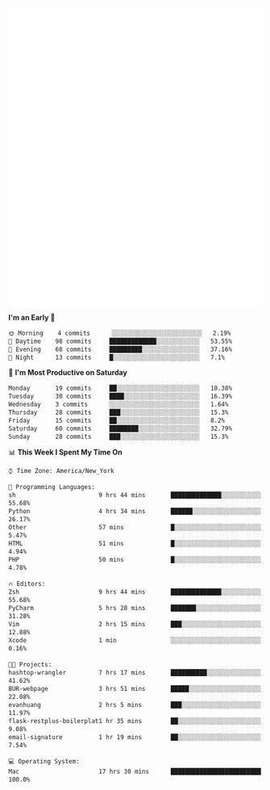 <a href="https://github.com/jstrieb/github-stats">
 
![](https://github.com/evanhuang117/github-stats/blob/master/generated/overview.svg)
![](https://github.com/evanhuang117/github-stats/blob/master/generated/languages.svg)

</a>

<!--START_SECTION:waka-->
**I'm an Early 🐤** 

```text
🌞 Morning    4 commits      ░░░░░░░░░░░░░░░░░░░░░░░░░   2.19% 
🌆 Daytime    98 commits     █████████████░░░░░░░░░░░░   53.55% 
🌃 Evening    68 commits     █████████░░░░░░░░░░░░░░░░   37.16% 
🌙 Night      13 commits     █░░░░░░░░░░░░░░░░░░░░░░░░   7.1%

```
📅 **I'm Most Productive on Saturday** 

```text
Monday       19 commits     ██░░░░░░░░░░░░░░░░░░░░░░░   10.38% 
Tuesday      30 commits     ████░░░░░░░░░░░░░░░░░░░░░   16.39% 
Wednesday    3 commits      ░░░░░░░░░░░░░░░░░░░░░░░░░   1.64% 
Thursday     28 commits     ███░░░░░░░░░░░░░░░░░░░░░░   15.3% 
Friday       15 commits     ██░░░░░░░░░░░░░░░░░░░░░░░   8.2% 
Saturday     60 commits     ████████░░░░░░░░░░░░░░░░░   32.79% 
Sunday       28 commits     ███░░░░░░░░░░░░░░░░░░░░░░   15.3%

```


📊 **This Week I Spent My Time On** 

```text
⌚︎ Time Zone: America/New_York

💬 Programming Languages: 
sh                       9 hrs 44 mins       ██████████████░░░░░░░░░░░   55.68% 
Python                   4 hrs 34 mins       ██████░░░░░░░░░░░░░░░░░░░   26.17% 
Other                    57 mins             █░░░░░░░░░░░░░░░░░░░░░░░░   5.47% 
HTML                     51 mins             █░░░░░░░░░░░░░░░░░░░░░░░░   4.94% 
PHP                      50 mins             █░░░░░░░░░░░░░░░░░░░░░░░░   4.78%

🔥 Editors: 
Zsh                      9 hrs 44 mins       ██████████████░░░░░░░░░░░   55.68% 
PyCharm                  5 hrs 28 mins       ███████░░░░░░░░░░░░░░░░░░   31.28% 
Vim                      2 hrs 15 mins       ███░░░░░░░░░░░░░░░░░░░░░░   12.88% 
Xcode                    1 min               ░░░░░░░░░░░░░░░░░░░░░░░░░   0.16%

🐱‍💻 Projects: 
hashtop-wrangler         7 hrs 17 mins       ██████████░░░░░░░░░░░░░░░   41.62% 
BUR-webpage              3 hrs 51 mins       █████░░░░░░░░░░░░░░░░░░░░   22.08% 
evanhuang                2 hrs 5 mins        ███░░░░░░░░░░░░░░░░░░░░░░   11.97% 
flask-restplus-boilerplat1 hr 35 mins        ██░░░░░░░░░░░░░░░░░░░░░░░   9.08% 
email-signature          1 hr 19 mins        ██░░░░░░░░░░░░░░░░░░░░░░░   7.54%

💻 Operating System: 
Mac                      17 hrs 30 mins      █████████████████████████   100.0%

```


<!--END_SECTION:waka-->
